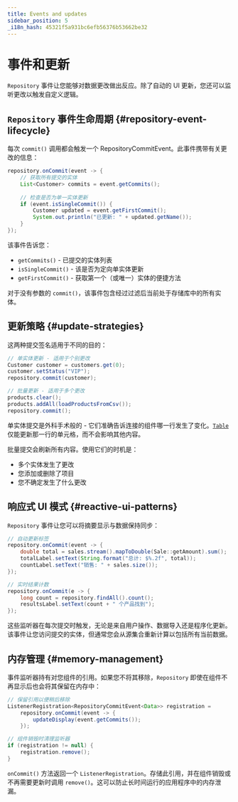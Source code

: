 ```yaml
---
title: Events and updates
sidebar_position: 5
_i18n_hash: 45321f5a931bc6efb56376b53662be32
---
```

<!-- vale off -->
# 事件和更新 <DocChip chip='since' label='24.00' />
<!-- vale on -->

`Repository` 事件让您能够对数据更改做出反应。除了自动的 UI 更新，您还可以监听更改以触发自定义逻辑。

## `Repository` 事件生命周期 {#repository-event-lifecycle}

每次 `commit()` 调用都会触发一个 <JavadocLink type="data" location="com/webforj/data/repository/event/RepositoryCommitEvent" code="true">RepositoryCommitEvent</JavadocLink>。此事件携带有关更改的信息：

```java
repository.onCommit(event -> {
    // 获取所有提交的实体
    List<Customer> commits = event.getCommits();
    
    // 检查是否为单一实体更新
    if (event.isSingleCommit()) {
        Customer updated = event.getFirstCommit();
        System.out.println("已更新: " + updated.getName());
    }
});
```

该事件告诉您：
- `getCommits()` - 已提交的实体列表
- `isSingleCommit()` - 该是否为定向单实体更新
- `getFirstCommit()` - 获取第一个（或唯一）实体的便捷方法

对于没有参数的 `commit()`，该事件包含经过过滤后当前处于存储库中的所有实体。

## 更新策略 {#update-strategies}

这两种提交签名适用于不同的目的：

```java
// 单实体更新 - 适用于个别更改
Customer customer = customers.get(0);
customer.setStatus("VIP");
repository.commit(customer);

// 批量更新 - 适用于多个更改
products.clear();
products.addAll(loadProductsFromCsv());
repository.commit();
```

单实体提交是外科手术般的 - 它们准确告诉连接的组件哪一行发生了变化。[`Table`](../../components/table/overview) 仅能更新那一行的单元格，而不会影响其他内容。

批量提交会刷新所有内容。使用它们的时机是：
- 多个实体发生了更改
- 您添加或删除了项目
- 您不确定发生了什么更改

## 响应式 UI 模式 {#reactive-ui-patterns}

`Repository` 事件让您可以将摘要显示与数据保持同步：

```java
// 自动更新标签
repository.onCommit(event -> {
    double total = sales.stream().mapToDouble(Sale::getAmount).sum();
    totalLabel.setText(String.format("总计: $%.2f", total));
    countLabel.setText("销售: " + sales.size());
});

// 实时结果计数
repository.onCommit(e -> {
    long count = repository.findAll().count();
    resultsLabel.setText(count + " 个产品找到");
});
```

这些监听器在每次提交时触发，无论是来自用户操作、数据导入还是程序化更新。该事件让您访问提交的实体，但通常您会从源集合重新计算以包括所有当前数据。

## 内存管理 {#memory-management}

事件监听器持有对您组件的引用。如果您不将其移除，`Repository` 即使在组件不再显示后也会将其保留在内存中：

```java
// 保留引用以便稍后移除
ListenerRegistration<RepositoryCommitEvent<Data>> registration = 
    repository.onCommit(event -> {
        updateDisplay(event.getCommits());
    });

// 组件销毁时清理监听器
if (registration != null) {
    registration.remove();
}
```

`onCommit()` 方法返回一个 `ListenerRegistration`。存储此引用，并在组件销毁或不再需要更新时调用 `remove()`。这可以防止长时间运行的应用程序中的内存泄漏。

